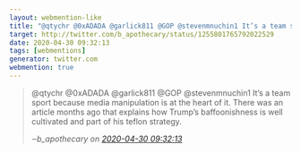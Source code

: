 ```yaml
---
layout: webmention-like
title: "@qtychr @0xADADA @garlick811 @GOP @stevenmnuchin1 It’s a team sport because media manipulation is at the heart of it. There was an article months ago that explains how Trump’s baffoonishness is well cultivated and part of his teflon strategy."
target: http://twitter.com/b_apothecary/status/1255801765792022529
date: 2020-04-30 09:32:13
tags: [webmentions]
generator: twitter.com
webmention: true
---
```




<blockquote class="external-citation">
  <p>
    @qtychr @0xADADA @garlick811 @GOP @stevenmnuchin1 It’s a team sport because media manipulation is at the heart of it. There was an article months ago that explains how Trump’s baffoonishness is well cultivated and part of his teflon strategy.
  </p>
  <cite>‒<span class="p-author p-name">b_apothecary</span>
    on
    <a href="http://twitter.com/b_apothecary/status/1255801765792022529" rel="external nofollow" target="_blank">2020-04-30 09:32:13</a>
  </cite>
</blockquote>



